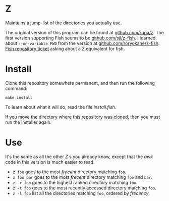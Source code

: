 # Z

Maintains a jump-list of the directories you actually use.

The original version of this program can be found at [github.com/rupa/z](https://github.com/rupa/z). The first version supporting Fish seems to be [github.com/sjl/z-fish](https://github.com/sjl/z-fish). I learned about `--on-variable PWD` from the version at [github.com/roryokane/z-fish](https://github.com/roryokane/z-fish/blob/master/z.fish). [Fish repository ticket](https://github.com/fish-shell/fish-shell/issues/981) asking about a Z equivalent for fish.

# Install

Clone this repository somewhere permanent, and then run the following command:
```
make install
```
To learn about what it will do, read the file _install.fish_.

If you move the directory where this repository was cloned, then you must run the installer again.

# Use

It's the same as all the other _Z_ s you already know, except that the _awk_ code in this version is much easier to read.

* `z foo` goes to the most _frecent_ directory matching `foo`.
* `z foo bar` goes to the most _frecent_ directory matching `foo` and `bar`.
* `z -r foo` goes to the highest ranked directory matching `foo`.
* `z -t foo` goes to the most recently accessed directory matching `foo`.
* `z -l foo` list all the directories matching `foo`, ordered by _frecency_.
